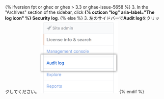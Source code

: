 {% ifversion fpt or ghec or ghes > 3.3 or ghae-issue-5658 %}
3. In the "Archives" section of the  sidebar, click **{% octicon "log" aria-label="The log icon" %} Security log**.
{% else  %}
3. 左のサイドバーで**Audit log**をクリックしてください。 ![Audit logタブ](/assets/images/enterprise/site-admin-settings/audit-log-tab.png)
{% endif %}
